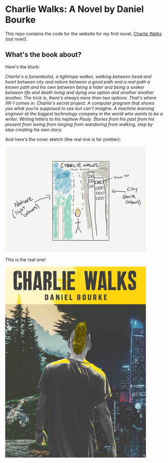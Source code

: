 # Charlie Walks: A Novel by Daniel Bourke

This repo contains the code for the website for my first novel, [Charlie Walks](https://www.charliewalks.com) (out now!).

## What's the book about?

Here's the blurb:

*Charlie's a funambulist, a tightrope walker, walking between head and heart between city and nature between a good path and a real path a known path and his own between being a hider and being a seeker between life and death living and dying one option and another another another. The trick is, there's always more than two options. That's where XK-1 comes in. Charlie's secret project. A computer program that shows you what you're supposed to see but can't imagine. A machine learning engineer at the biggest technology company in the world who wants to be a writer. Writing letters to his nephew Pauly. Stories from his past from his present from loving from longing from wandering from walking, step by step creating his own story.*

And here's the cover sketch (the real one is far prettier):

<img src="https://raw.githubusercontent.com/mrdbourke/charlie-walks/master/images/charlie-walks-cover-sketch.png" alt="Charlie Walks: A Novel by Daniel Bourke cover sketch" width="450"/>

This is the real one!

<img src="https://raw.githubusercontent.com/mrdbourke/charlie-walks/master/images/charlie-walks-cover.jpeg" alt="Charlie Walks: A Novel by Daniel Bourke cover" width="450"/>
